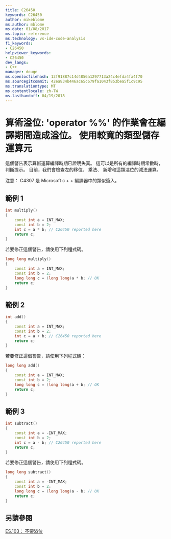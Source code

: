 ```yaml
---
title: C26450
keywords: C26450
author: mikeblome
ms.author: mblome
ms.date: 01/08/2017
ms.topic: reference
ms.technology: vs-ide-code-analysis
f1_keywords:
- C26450
helpviewer_keywords:
- C26450
dev_langs:
- C++
manager: douge
ms.openlocfilehash: 13f91887c14d4856a1297713a24c4efda4fa4f70
ms.sourcegitcommit: 42ea834b446ac65c679fa1043f853bea5f1c9c95
ms.translationtype: MT
ms.contentlocale: zh-TW
ms.lasthandoff: 04/19/2018
---
```

# <a name="arithmetic-overflow-operator-operation-causes-overflow-at-compile-time-use-a-wider-type-to-store-the-operands"></a>算術溢位: 'operator %%' 的作業會在編譯期間造成溢位。 使用較寬的類型儲存運算元

 這個警告表示算術運算編譯時期已證明失真。 這可以是所有的編譯時期常數時，判斷提示。  目前，我們會檢查左的移位、 乘法、 新增和這類溢位的減法運算。

注意： C4307 是 Microsoft c + + 編譯器中的類似簽入。

## <a name="example-1"></a>範例 1

```cpp
int multiply()
{
    const int a = INT_MAX;
    const int b = 2;
    int c = a * b; // C26450 reported here
    return c;
}
```
 若要修正這個警告，請使用下列程式碼。

```cpp
long long multiply()
{
    const int a = INT_MAX;
    const int b = 2;
    long long c = (long long)a * b; // OK
    return c;
}
```

## <a name="example-2"></a>範例 2

```cpp
int add()
{
    const int a = INT_MAX;
    const int b = 2;
    int c = a + b; // C26450 reported here
    return c;
}
```
 若要修正這個警告，請使用下列程式碼：

```cpp
long long add()
{
    const int a = INT_MAX;
    const int b = 2;
    long long c = (long long)a + b; // OK
    return c;
}
```
## <a name="example-3"></a>範例 3

```cpp
int subtract()
{
    const int a = -INT_MAX;
    const int b = 2;
    int c = a - b; // C26450 reported here
    return c;
}
```
 若要修正這個警告，請使用下列程式碼。

```cpp
long long subtract()
{
    const int a = -INT_MAX;
    const int b = 2;
    long long c = (long long)a - b; // OK
    return c;
}
```

## <a name="see-also"></a>另請參閱
[ES.103： 不要溢位](https://github.com/isocpp/CppCoreGuidelines/blob/master/CppCoreGuidelines.md#Res-overflow)
